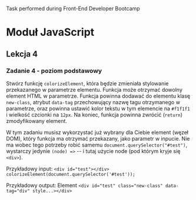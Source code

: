 Task performed during Front-End Developer Bootcamp

# Moduł JavaScript

## Lekcja 4

### Zadanie 4 - poziom podstawowy

Stwórz funkcję `colorizeElement`, która będzie zmieniała stylowanie przekazanego w parametrze elementu. Funkcja może otrzymać dowolny element HTML w parametrze. Funkcja powinna dodawać do elementu klasę `new-class`, atrybut `data-tag` przechowujący nazwę tagu otrzymanego w parametrze, oraz powinna ustawić kolor tekstu w tym elemencie na `#f1f1f1` i wielkość czcionki na `12px`. Na koniec, funkcja powinna zwrócić (`return`) zmodyfikowany element.

W tym zadaniu musisz wykorzystać już wybrany dla Ciebie element (węzeł DOM), który funkcja ma otrzymać przekazany, jako parametr w inpucie. Nie ma wobec tego potrzeby robić samemu `document.querySelector("#test")`, wystarczy jedynie `(node) =>` -- i tutaj użycie node (pod którym kryje się `<div>`).

Przykładowy input:
`<div id="test"></div>`
`colorizeElement(document.querySelector('#test'));`

Przykładowy output:
Element `<div id="test" class="new-class" data-tag="div" style...></div>`

